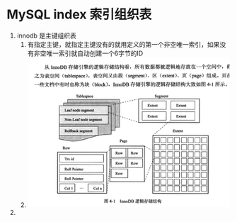 # MySQL index 索引组织表

1. innodb 是主键组织表
   1. 有指定主键，就指定主键没有的就用定义的第一个非空唯一索引，如果没有非空唯一索引就自动创建一个6字节的ID
   2. ![image-20191218110241387](../images/image-20191218110241387.png)
2. 